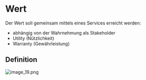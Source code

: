 # Wert

Der Wert soll gemeinsam mittels eines Services erreicht werden:
- abhängig von der Wahrnehmung als Stakeholder
- Utility (Nützlichkeit)
- Warranty (Gewährleistung)

## Definition 
![image_19.png](image_19.png)